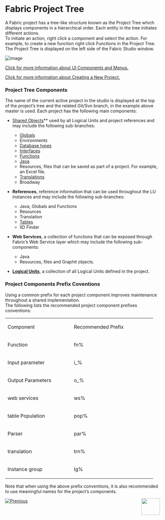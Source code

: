 # Fabric Project Tree

A Fabric project has a tree-like structure known as the Project Tree which displays components in a hierarchical order. Each entity in the tree initiates different actions.\
To initiate an action, right click a component and select the action. For example, to create a new function right click Functions in the Project Tree.\
The Project Tree is displayed on the left side of the Fabric Studio window.

![image](https://github.com/k2view-academy/K2View-Academy/blob/master/articles/04_fabric_studio/images/04_08_01%20fabric%20studio%20window.jpg)

[Click for more information about UI Components and Menus.](https://github.com/k2view-academy/K2View-Academy/blob/fa76f26211c76653e78f8848f33146529ff2ce41/articles/04_fabric_studio/01_UI_components_and_menus.md)

[Click for more information about Creating a New Project.](https://github.com/k2view-academy/K2View-Academy/blob/fa76f26211c76653e78f8848f33146529ff2ce41/articles/04_fabric_studio/05_creating_a_new_project.md) 

### Project Tree Components
 
The name of the current active project in the studio is displayed at the top of the project’s tree and the related Git/Svn branch, in the example above master is used.
Each project has the following main components: 
* [Shared Objects](https://github.com/k2view-academy/K2View-Academy/blob/master/articles/04_fabric_studio/12_shared_objects.md)** used by all Logical Units and project references and may include the following sub-branches:
  * [Globals](https://github.com/k2view-academy/K2View-Academy/blob/master/articles/08_globals/01_globals_overview.md) 
  * Environments 
  * [Database types](https://github.com/k2view-academy/K2View-Academy/blob/fa76f26211c76653e78f8848f33146529ff2ce41/articles/05_DB_interfaces/03_DB_interfaces_overview.md) 
  * [Interfaces](https://github.com/k2view-academy/K2View-Academy/blob/master/articles/05_DB_interfaces/01_interfaces_overview.md) 
  * [Functions](https://github.com/k2view-academy/K2View-Academy/blob/fa76f26211c76653e78f8848f33146529ff2ce41/articles/07_table_population/08_project_functions.md) 
  * [Java](https://github.com/k2view-academy/K2View-Academy/blob/master/articles/07_table_population/06_table_population_transformation_rules.md) 
  * Resources, files that can be saved as part of a project. For example, an Excel file.
  * [Translations](https://github.com/k2view-academy/K2View-Academy/blob/master/articles/09_translations/01_translations_overview_and_use_cases.md) 
  * Broadway

* **References**, reference information that can be used throughout the LU instances and may include the following sub-branches:
  * Java, Globals and Functions
  * Resources
  * Translation
  * [Tables](https://github.com/k2view-academy/K2View-Academy/blob/master/articles/07_table_population/01_table_population_overview.md)
  * IID Finder

* **Web Services**, a collection of functions that can be exposed through Fabric’s Web Service layer which may include the following sub-components:
  * Java
  * Resources, files and Graphit objects.

* [**Logical Units**](https://github.com/k2view-academy/K2View-Academy/blob/master/articles/03_logical_units/01_LU_overview.md), a collection of all Logical Units defined in the project.


### Project Components Prefix Coventions 
 
Using a common prefix for each project component improves maintenance throughout a shared implementation.\
The following lists the recommended project component prefixes conventions:

<table>
<tbody>
<tr>
<td width="200">
<p>Component</p>
</td>
<td width="250">
<p>Recommended Prefix</p>
</td>
</tr>
<tr>
<td width="166">
<p>Function</p>
</td>
<td width="136">
<p>fn%</p>
</td>
</tr>
<tr>
<td width="166">
<p>Input parameter</p>
</td>
<td width="136">
<p>i_%</p>
</td>
</tr>
<tr>
<td width="166">
<p>Output Parameters</p>
</td>
<td width="136">
<p>o_%</p>
</td>
</tr>
<tr>
<td width="166">
<p>web services</p>
</td>
<td width="136">
<p>ws%</p>
</td>
</tr>
<tr>
<td width="166">
<p>table Population</p>
</td>
<td width="136">
<p>pop%</p>
</td>
</tr>
<tr>
<td width="166">
<p>Parser</p>
</td>
<td width="136">
<p>par%</p>
</td>
</tr>
<tr>
<td width="166">
<p>translation</p>
</td>
<td width="136">
<p>trn%</p>
</td>
</tr>
<tr>
<td width="166">
<p>Instance group</p>
</td>
<td width="136">
<p>Ig%</p>
</td>
</tr>
</tbody>
</table>


Note that when using the above prefix conventions, it is also recommended to use meaningful names for the project’s components.


[![Previous](https://github.com/k2view-academy/K2View-Academy/blob/master/articles/images/Previous.png)](https://github.com/k2view-academy/K2View-Academy/blob/master/articles/04_fabric_studio/07_best_practices_for_working_with_GIT_and_SVN.md)[<img align="right" width="60" height="54" src="https://github.com/k2view-academy/K2View-Academy/blob/master/articles/images/Next.png">](https://github.com/k2view-academy/K2View-Academy/blob/master/articles/04_fabric_studio/09_logic_files_and_categories.md)
